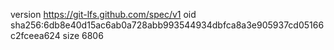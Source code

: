 version https://git-lfs.github.com/spec/v1
oid sha256:6db8e40d15ac6ab0a728abb993544934dbfca8a3e905937cd05166c2fceea624
size 6806

